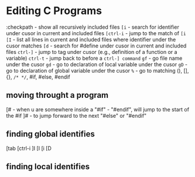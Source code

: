 Editing C Programs
==================

:checkpath - show all recursively included files
`[i` - search for identifier under cusor in current and included files
`[ctrl-i` - jump to the match of `[i`
`[I` - list all lines in current and included files where identifier
    under the cusor matches
`[d` - search for #define under cusor in current and included files
`ctrl-]` - jump to tag under cusor (e.g., definition of a function or a variable)
`ctrl-t` - jump back to before a `ctrl-] command`
`gf` - go file name under the cusor
`gd` - go to declaration of local variable under the cusor
`gD` - go to declaration of global variable under the cusor
`%` - go to matching (), [], {}, `/* */`, #if, #else, #endif

moving throught a program
-------------------------

[# - when u are somewhere inside a "#if" - "#endif", will jump to the start of
    the #if
]# - to jump forward to the next "#else" or "#endif"

finding global identifies
-------------------------

[tab
[ctrl-i
]I
[I
[i
[D

finding local identifies
------------------------
